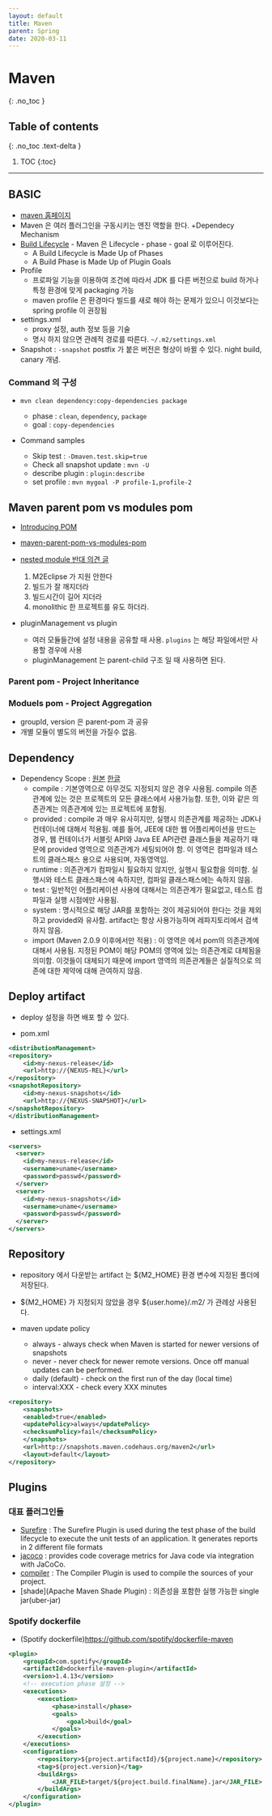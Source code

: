 ```yaml
---
layout: default
title: Maven
parent: Spring
date: 2020-03-11
---
```


# Maven
{: .no_toc }

## Table of contents
{: .no_toc .text-delta }

1. TOC
{:toc}

---

## BASIC

- [maven 홈페이지](https://maven.apache.org/)
- Maven 은 여러 플러그인을 구동시키는 엔진 역할을 한다. +Dependecy Mechanism
- [Build Lifecycle](https://maven.apache.org/guides/introduction/introduction-to-the-lifecycle.html) - Maven 은 Lifecycle - phase - goal 로 이루어진다.
  - A Build Lifecycle is Made Up of Phases
  - A Build Phase is Made Up of Plugin Goals
- Profile
  - 프로파일 기능을 이용하여 조건에 따라서 JDK 를 다른 버전으로 build 하거나 특정 환경에 맞게 packaging 가능
  - maven profile 은 환경마다 빌드를 새로 해야 하는 문제가 있으니 이것보다는 spring profile 이 권장됨
- settings.xml
  - proxy 설정, auth 정보 등을 기술
  - 명시 하지 않으면 관례적 경로를 따른다. `~/.m2/settings.xml`
- Snapshot : `-snapshot` postfix 가 붙은 버전은 형상이 바뀔 수 있다. night build, canary 개념.

### Command 의 구성

- ```mvn clean dependency:copy-dependencies package```
  - phase : `clean`, `dependency`, `package`
  - goal : `copy-dependencies`

- Command samples
  - Skip test : `-Dmaven.test.skip=true`
  - Check all snapshot update : `mvn -U`
  - describe plugin : `plugin:describe`
  - set profile : `mvn mygoal -P profile-1,profile-2`

## Maven parent pom vs modules pom

- [Introducing POM](http://maven.apache.org/guides/introduction/introduction-to-the-pom.html)
- [maven-parent-pom-vs-modules-pom](https://stackoverflow.com/questions/1992213/maven-parent-pom-vs-modules-pom)
- [nested module 반대 의견 글](https://rgladwell.wordpress.com/2010/12/06/4-reasons-why-maven-nested-modules-suck/)
  1. M2Eclipse 가 지원 안한다
  2. 빌드가 잘 깨지더라
  3. 빌드시간이 길어 지더라
  4. monolithic 한 프로젝트를 유도 하더라.

- pluginManagement vs plugin
  - 여러 모듈들간에 설정 내용을 공유할 때 사용. `plugins` 는 해당 파일에서만 사용할 경우에 사용
  - pluginManagement 는 parent-child 구조 일 때 사용하면 된다.

### Parent pom - Project Inheritance

### Moduels pom - Project Aggregation

- groupId, version 은 parent-pom 과 공유
- 개별 모듈이 별도의 버전을 가질수 없음.


## Dependency

- Dependency Scope : [원본](https://maven.apache.org/guides/introduction/introduction-to-dependency-mechanism.html) [한글](https://homo-ware.tistory.com/43)
  - compile : 기본영역으로 아무것도 지정되지 않은 경우 사용됨. compile 의존관계에 있는 것은 프로젝트의 모든 클래스에서 사용가능함. 또한, 이와 같은 의존관계는 의존관계에 있는 프로젝트에 포함됨.
  - provided : compile 과 매우 유사히지만, 실행시 의존관계를 제공하는 JDK나 컨테이너에 대해서 적용됨. 예를 들어, JEE에 대한 웹 어플리케이션을 만드는 경우, 웹 컨테이너가 서블릿 API와 Java EE API관련 클래스들을 제공하기 때문에 provided 영역으로 의존관계가 세팅되어야 함. 이 영역은 컴파일과 테스트의 클래스패스 용으로 사용되며, 자동영역임.
  - runtime : 의존관계가 컴파일시 필요하지 않지만, 실행시 필요함을 의미함. 실행시와 테스트 클래스패스에 속하지만, 컴파일 클래스패스에는 속하지 않음.
  - test : 일반적인 어플리케이션 사용에 대해서는 의존관계가 필요없고, 테스트 컴파일과 실행 시점에만 사용됨.
  - system : 명시적으로 해당 JAR를 포함하는 것이 제공되어야 한다는 것을 제외하고 provided와 유사함. artifact는 항상 사용가능하며 레파지토리에서 검색하지 않음.
  - import (Maven 2.0.9 이후에서만 적용) : 이 영역은 <dependencyManagement>에서 pom의 의존관계에 대해서 사용됨. 지정된 POM이 해당 POM의 <dependencyManagement> 영역에 있는 의존관계로 대체됨을 의미함. 이것들이 대체되기 때문에 import 영역의 의존관계들은 실질적으로 의존에 대한 제약에 대해 관여하지 않음.



## Deploy artifact

- deploy 설정을 하면 배포 할 수 있다.

- pom.xml

```xml
<distributionManagement>
<repository>
    <id>my-nexus-release</id>
    <url>http://{NEXUS-REL}</url>
</repository>
<snapshotRepository>
    <id>my-nexus-snapshots</id>
    <url>http://{NEXUS-SNAPSHOT}</url>
</snapshotRepository>
</distributionManagement>
```

- settings.xml

```xml
<servers>
  <server>
    <id>my-nexus-release</id>
    <username>uname</username>
    <password>passwd</password>
  </server>
  <server>
    <id>my-nexus-snapshots</id>
    <username>uname</username>
    <password>passwd</password>
  </server>
</servers>
```

## Repository

- repository 에서 다운받는 artifact 는 ${M2_HOME} 환경 변수에 지정된 폴더에 저장된다.
- ${M2_HOME} 가 지정되지 않았을 경우 ${user.home}/.m2/ 가 관례상 사용된다.

- maven update policy
  - always - always check when Maven is started for newer versions of snapshots
  - never - never check for newer remote versions. Once off manual updates can be performed.
  - daily (default) - check on the first run of the day (local time)
  - interval:XXX - check every XXX minutes

```xml
<repository>
    <snapshots>
    <enabled>true</enabled>
    <updatePolicy>always</updatePolicy>
    <checksumPolicy>fail</checksumPolicy>
    </snapshots>
    <url>http://snapshots.maven.codehaus.org/maven2</url>
    <layout>default</layout>
</repository>
```
## Plugins

### 대표 플러그인들

- [Surefire](http://maven.apache.org/surefire/maven-surefire-plugin/) : The Surefire Plugin is used during the test phase of the build lifecycle to execute the unit tests of an application. It generates reports in 2 different file formats
- [jacoco](https://www.eclemma.org/jacoco/trunk/doc/maven.html) : provides code coverage metrics for Java code via integration with JaCoCo.
- [compiler](https://maven.apache.org/plugins/maven-compiler-plugin/) : The Compiler Plugin is used to compile the sources of your project.
- [shade](Apache Maven Shade Plugin) : 의존성을 포함한 실행 가능한 single jar(uber-jar)

### Spotify dockerfile

- (Spotify dockerfile)https://github.com/spotify/dockerfile-maven

```xml
<plugin>
    <groupId>com.spotify</groupId>
    <artifactId>dockerfile-maven-plugin</artifactId>
    <version>1.4.13</version>
    <!-- execution phase 설정 -->
    <executions>
        <execution>
            <phase>install</phase>
            <goals>
                <goal>build</goal>
            </goals>
        </execution>
    </executions>
    <configuration>
        <repository>${project.artifactId}/${project.name}</repository>
        <tag>${project.version}</tag>
        <buildArgs>
            <JAR_FILE>target/${project.build.finalName}.jar</JAR_FILE>
        </buildArgs>
    </configuration>
</plugin>
```